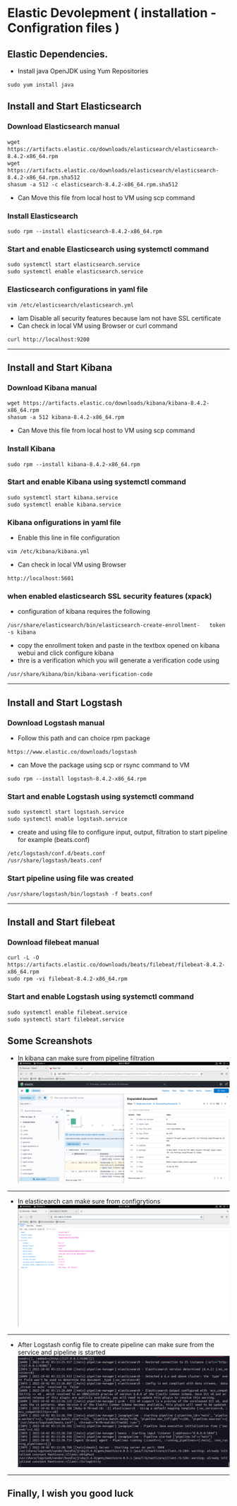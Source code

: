 # Elastic Devolepment ( installation - Configration files )

## Elastic Dependencies.  

- Install  java OpenJDK using Yum Repositories  
```
sudo yum install java 
```

## Install and Start Elasticsearch
### Download Elasticsearch manual 
```
wget https://artifacts.elastic.co/downloads/elasticsearch/elasticsearch-8.4.2-x86_64.rpm 
wget https://artifacts.elastic.co/downloads/elasticsearch/elasticsearch-8.4.2-x86_64.rpm.sha512 
shasum -a 512 -c elasticsearch-8.4.2-x86_64.rpm.sha512  
```
- Can Move this file from local host to VM using scp command  

### Install Elasticsearch 
```
sudo rpm --install elasticsearch-8.4.2-x86_64.rpm 
```
### Start and enable Elasticsearch using systemctl command 
```
sudo systemctl start elasticsearch.service 
sudo systemctl enable elasticsearch.service 
```
### Elasticsearch configurations in yaml file  
```
vim /etc/elasticsearch/elasticsearch.yml 
```
- Iam Disable all security features because Iam not have SSL certificate  
- Can check in local VM using Browser or curl command 
```
curl http://localhost:9200 
```
---
## Install and Start  Kibana 
### Download Kibana manual  
```
wget https://artifacts.elastic.co/downloads/kibana/kibana-8.4.2-x86_64.rpm 
shasum -a 512 kibana-8.4.2-x86_64.rpm 
```
- Can Move this file from local host to VM using scp command 
### Install Kibana  
```
sudo rpm --install kibana-8.4.2-x86_64.rpm 
```
### Start and enable Kibana using systemctl command 
```
sudo systemctl start kibana.service 
sudo systemctl enable kibana.service
```
### Kibana onfigurations in yaml file 
- Enable this line in file configuration  
```
vim /etc/kibana/kibana.yml 
``` 
- Can check in local VM using Browser 
```
http://localhost:5601 
``` 
### when enabled elasticsearch SSL security features (xpack)
- configuration of kibana requires the following
```
/usr/share/elasticsearch/bin/elasticsearch-create-enrollment-	token -s kibana 
```
- copy the enrollment token and paste in the textbox opened on kibana webui and click configure kibana 
- thre is a verification which you will generate a verification code using  
```
/usr/share/kibana/bin/kibana-verification-code 
```
---
## Install and Start Logstash 
### Download Logstash manual  
- Follow this path and can choice rpm package  
```
https://www.elastic.co/downloads/logstash 
```
- can Move the package using scp or rsync command to VM  
```
sudo rpm --install logstash-8.4.2-x86_64.rpm 
```
### Start and enable Logstash using systemctl command 
```
sudo systemctl start logstash.service 
sudo systemctl enable logstash.service 
```
- create and using file to configure input, output, filtration to start pipeline for example (beats.conf)
```
/etc/logstash/conf.d/beats.conf
/usr/share/logstash/beats.conf
```
### Start pipeline using file was created 
```
/usr/share/logstash/bin/logstash -f beats.conf
```
---
## Install and Start filebeat 
### Download filebeat manual 
```
curl -L -O https://artifacts.elastic.co/downloads/beats/filebeat/filebeat-8.4.2-x86_64.rpm 
sudo rpm -vi filebeat-8.4.2-x86_64.rpm 
```
### Start and enable Logstash using systemctl command 
```
sudo systemctl enable filebeat.service
sudo systemctl start filebeat.service
```
## Some Screanshots 
- In kibana can make sure from pipeline filtration
![alt text](https://raw.githubusercontent.com/melgawad/ELK-Development/main/screenshots/Screenshot%20from%202022-10-02%2011-37-27.png)
---
- In elasticearch can make sure from configrytions
![alt text](https://raw.githubusercontent.com/melgawad/ELK-Development/main/screenshots/Screenshot%20from%202022-10-02%2011-38-56.png)
---
- After Logstash config file to create pipeline can make sure from the service and pipeline is started
![alt text](https://raw.githubusercontent.com/melgawad/ELK-Development/main/screenshots/Screenshot%20from%202022-10-02%2011-40-14.png)
---
## Finally, I wish you good luck
